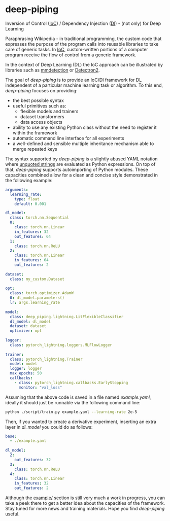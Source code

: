 # deep-piping
Inversion of Control ([IoC](https://en.wikipedia.org/wiki/Inversion_of_control)) / Dependency Injection ([DI](https://en.wikipedia.org/wiki/Dependency_injection)) - (not only) for Deep Learning

Paraphrasing Wikipedia - in traditional programming, the custom code that expresses the purpose of the program calls into reusable libraries to take care of generic tasks. In [IoC](https://en.wikipedia.org/wiki/Inversion_of_control), custom-written portions of a computer program receive the flow of control from a generic framework.

In the context of Deep Learning (DL) the IoC approach can be illustrated by libraries such as [mmdetection](https://github.com/open-mmlab/mmdetection/blob/master/configs/_base_/models/faster_rcnn_r50_fpn.py) or [Detectron2](https://github.com/facebookresearch/detectron2/blob/master/configs/COCO-Detection/faster_rcnn_R_50_FPN_1x.yaml).

The goal of _deep-piping_ is to provide an IoC/DI framework for DL independent of a particular machine learning task or algorithm. To this end, _deep-piping_ focuses on providing:

- the best possible syntax
- useful primitives such as:
  - flexible models and trainers
  - dataset transformers
  - data access objects
- ability to use any existing Python class without the need to register it within the framework
- automatic command line interface for all experiments
- a well-defined and sensible multiple inheritance mechanism able to merge repeated keys

The syntax supported by _deep-piping_ is a slightly abused YAML notation where [unquoted strings](https://yaml.org/spec/1.2/spec.html#style/flow/plain) are evaluated as Python expressions. On top of that, _deep-piping_ supports autoimporting of Python modules. These capacities combined allow for a clean and concise style demonstrated in the following example:

```yaml
arguments:
  learning_rate:
    type: float
    default: 0.001

dl_model:
  class: torch.nn.Sequential
  0:
    class: torch.nn.Linear
    in_features: 32
    out_features: 64
  1:
    class: torch.nn.ReLU
  2:
    class: torch.nn.Linear
    in_features: 64
    out_features: 2
    
dataset:
  class: my_custom.Dataset
  
opt:
  class: torch.optimizer.AdamW
  0: dl_model.parameters()
  lr: args.learning_rate
    
model:
  class: deep_piping.lightning.LitFlexibleClassifier
  dl_model: dl_model
  dataset: dataset
  optimizer: opt
  
logger:
  class: pytorch_lightning.loggers.MLFlowLogger
   
trainer:
  class: pytorch_lightning.Trainer
  model: model
  logger: logger
  max_epochs: 50
  callbacks:
    - class: pytorch_lightning.callbacks.EarlyStopping
      monitor: "val_loss"
```

Assuming that the above code is saved in a file named _example.yaml_, ideally it should just be runnable via the following command line:

```bash
python ./script/train.py example.yaml --learning-rate 2e-5
```

Then, if you wanted to create a derivative experiment, inserting an extra layer in _dl_model_ you could do as follows:

```yaml
base:
  - ./example.yaml
  
dl_model:
  2:
    out_features: 32
  3:
    class: torch.nn.ReLU
  4:
    class: torch.nn.Linear
    in_features: 32
    out_features: 2
```

Although the [example/](https://github.com/sadaszewski/deep-piping/tree/master/example) section is still very much a work in progress, you can take a peek there to get a better idea about the capacities of the framework. Stay tuned for more news and training materials. Hope you find _deep-piping_ useful.
